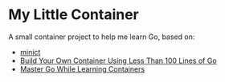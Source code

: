 # My Little Container

A small container project to help me learn Go, based on:
 - [minict](https://github.com/Ripolak/minict)
 - [Build Your Own Container Using Less Than 100 Lines of Go](https://www.infoq.com/articles/build-a-container-golang/)
 - [Master Go While Learning Containers](https://iximiuz.com/en/posts/master-go-while-learning-containers/)
